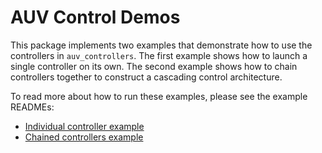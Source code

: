 # AUV Control Demos

This package implements two examples that demonstrate how to use the controllers
in `auv_controllers`. The first example shows how to launch a single controller
on its own. The second example shows how to chain controllers together to
construct a cascading control architecture.

To read more about how to run these examples, please see the example READMEs:

- [Individual controller example](https://github.com/Robotic-Decision-Making-Lab/auv_controllers/blob/main/auv_control_demos/individual_controllers/README.md)
- [Chained controllers example](https://github.com/Robotic-Decision-Making-Lab/auv_controllers/blob/main/auv_control_demos/chained_controllers/README.md)
